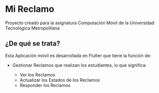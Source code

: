 # Mi Reclamo

Proyecto creado para la asignatura Computación Móvil de la Universidad Tecnológica Metropolitana

## ¿De qué se trata?

Esta Aplicación móvil es desarrollada en Flutter que tiene la función de:

- Gestionar Reclamos que realizan los estudiantes, lo que significa:
   
    - Ver los Reclamos
    - Actualizar los Estados de los Reclamos
    - Responder los Reclamos